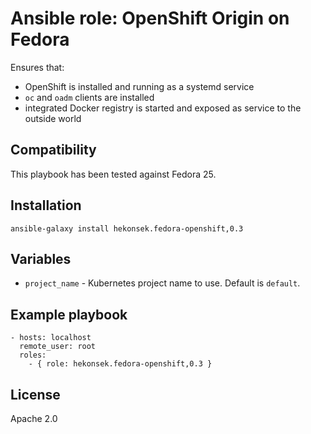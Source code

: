 # Ansible role: OpenShift Origin on Fedora

Ensures that: 
- OpenShift is installed and running as a systemd service
- `oc` and `oadm` clients are installed
- integrated Docker registry is started and exposed as service to the outside world 

## Compatibility

This playbook has been tested against Fedora 25.

## Installation 

    ansible-galaxy install hekonsek.fedora-openshift,0.3

## Variables

- `project_name` - Kubernetes project name to use. Default is `default`.

## Example playbook

    - hosts: localhost
      remote_user: root
      roles:
        - { role: hekonsek.fedora-openshift,0.3 }

## License

Apache 2.0
